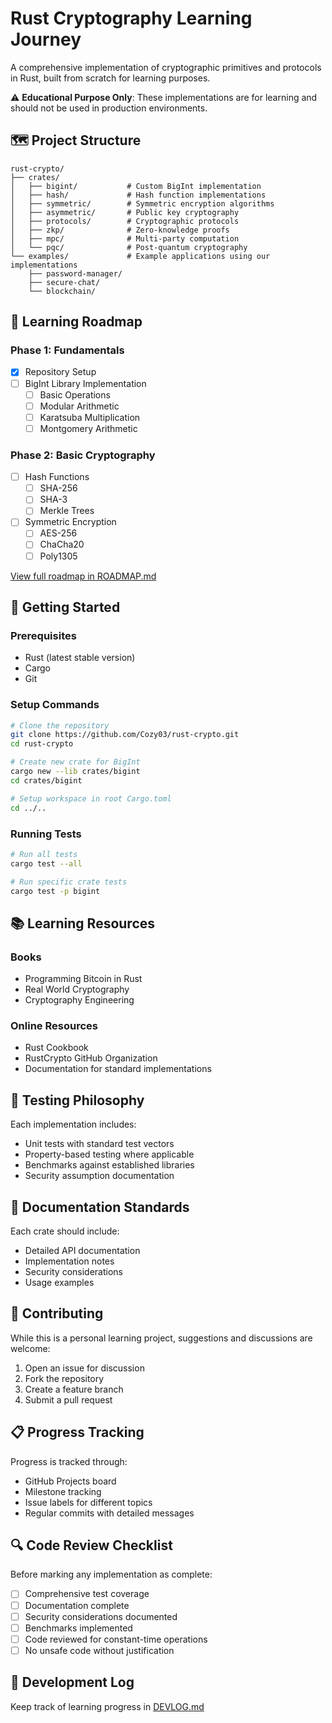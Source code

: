 # Rust Cryptography Learning Journey

A comprehensive implementation of cryptographic primitives and protocols in Rust, built from scratch for learning purposes.

⚠️ **Educational Purpose Only**: These implementations are for learning and should not be used in production environments.

## 🗺️ Project Structure

```
rust-crypto/
├── crates/
│   ├── bigint/           # Custom BigInt implementation
│   ├── hash/             # Hash function implementations
│   ├── symmetric/        # Symmetric encryption algorithms
│   ├── asymmetric/       # Public key cryptography
│   ├── protocols/        # Cryptographic protocols
│   ├── zkp/              # Zero-knowledge proofs
│   ├── mpc/              # Multi-party computation
│   └── pqc/              # Post-quantum cryptography
└── examples/             # Example applications using our implementations
    ├── password-manager/
    ├── secure-chat/
    └── blockchain/
```

## 🎯 Learning Roadmap

### Phase 1: Fundamentals
- [x] Repository Setup
- [ ] BigInt Library Implementation
  - [ ] Basic Operations
  - [ ] Modular Arithmetic
  - [ ] Karatsuba Multiplication
  - [ ] Montgomery Arithmetic

### Phase 2: Basic Cryptography
- [ ] Hash Functions
  - [ ] SHA-256
  - [ ] SHA-3
  - [ ] Merkle Trees
- [ ] Symmetric Encryption
  - [ ] AES-256
  - [ ] ChaCha20
  - [ ] Poly1305

[View full roadmap in ROADMAP.md](./ROADMAP.md)

## 🚀 Getting Started

### Prerequisites
- Rust (latest stable version)
- Cargo
- Git

### Setup Commands
```bash
# Clone the repository
git clone https://github.com/Cozy03/rust-crypto.git
cd rust-crypto

# Create new crate for BigInt
cargo new --lib crates/bigint
cd crates/bigint

# Setup workspace in root Cargo.toml
cd ../..
```

### Running Tests
```bash
# Run all tests
cargo test --all

# Run specific crate tests
cargo test -p bigint
```

## 📚 Learning Resources

### Books
- Programming Bitcoin in Rust
- Real World Cryptography
- Cryptography Engineering

### Online Resources
- Rust Cookbook
- RustCrypto GitHub Organization
- Documentation for standard implementations

## 🧪 Testing Philosophy

Each implementation includes:
- Unit tests with standard test vectors
- Property-based testing where applicable
- Benchmarks against established libraries
- Security assumption documentation

## 📝 Documentation Standards

Each crate should include:
- Detailed API documentation
- Implementation notes
- Security considerations
- Usage examples

## 🤝 Contributing

While this is a personal learning project, suggestions and discussions are welcome:
1. Open an issue for discussion
2. Fork the repository
3. Create a feature branch
4. Submit a pull request

## 📋 Progress Tracking

Progress is tracked through:
- GitHub Projects board
- Milestone tracking
- Issue labels for different topics
- Regular commits with detailed messages

## 🔍 Code Review Checklist

Before marking any implementation as complete:
- [ ] Comprehensive test coverage
- [ ] Documentation complete
- [ ] Security considerations documented
- [ ] Benchmarks implemented
- [ ] Code reviewed for constant-time operations
- [ ] No unsafe code without justification

## 📅 Development Log

Keep track of learning progress in [DEVLOG.md](./DEVLOG.md)